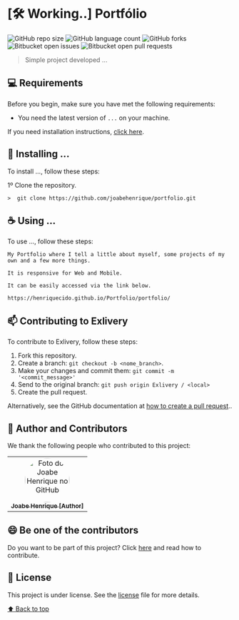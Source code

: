 # [:hammer_and_wrench: Working..] Portfólio

![GitHub repo size](https://img.shields.io/github/repo-size/joabehenrique/portfolio?style=flat)
![GitHub language count](https://img.shields.io/github/languages/count/joabehenrique/portfolio?style=flat)
![GitHub forks](https://img.shields.io/github/forks/joabehenrique/portfolio?style=flat)
![Bitbucket open issues](https://img.shields.io/bitbucket/issues/joabehenrique/portfolio?style=flat)
![Bitbucket open pull requests](https://img.shields.io/bitbucket/pr-raw/joabehenrique/portfolio?style=flat)

> Simple project developed ...

## 💻 Requirements

Before you begin, make sure you have met the following requirements:

- You need the latest version of `...` on your machine.

If you need installation instructions, [click here]("...").

## 🚀 Installing ...

To install ..., follow these steps:

1º Clone the repository.

```
>  git clone https://github.com/joabehenrique/portfolio.git
```

## ☕ Using ...

To use ..., follow these steps:

```
My Portfolio where I tell a little about myself, some projects of my own and a few more things.

It is responsive for Web and Mobile.

It can be easily accessed via the link below.

https://henriquecido.github.io/Portfolio/portfolio/
```

## 📫 Contributing to Exlivery

To contribute to Exlivery, follow these steps:

1. Fork this repository.
2. Create a branch: `git checkout -b <nome_branch>`.
3. Make your changes and commit them: `git commit -m '<commit_message>'`
4. Send to the original branch: `git push origin Exlivery / <local>`
5. Create the pull request.

Alternatively, see the GitHub documentation at [how to create a pull request](https://help.github.com/en/github/collaborating-with-issues-and-pull-requests/creating-a-pull-request)..

## 🤝 Author and Contributors

We thank the following people who contributed to this project:

<table>
  <tr>
    <td align="center">
      <a href="https://github.com/joabehenrique">
        <img src="https://avatars3.githubusercontent.com/u/64988299" width="100px" style="border-radius: 90px" alt="Foto do Joabe Henrique no GitHub"/><br>
        <sub>
          <b>Joabe Henrique [Author]</b>
        </sub>
      </a>
    </td>
  </tr>
</table>

## 😄 Be one of the contributors<br>

Do you want to be part of this project? Click [here](https://github.com/joabehenrique/portfolio/blob/master/CONTRIBUTING.md) and read how to contribute.

## 📝 License

This project is under license. See the [license](https://github.com/joabehenrique/portfolio/blob/master/LICENSE.md) file for more details.

[⬆ Back to top](#Portfólio)<br>
